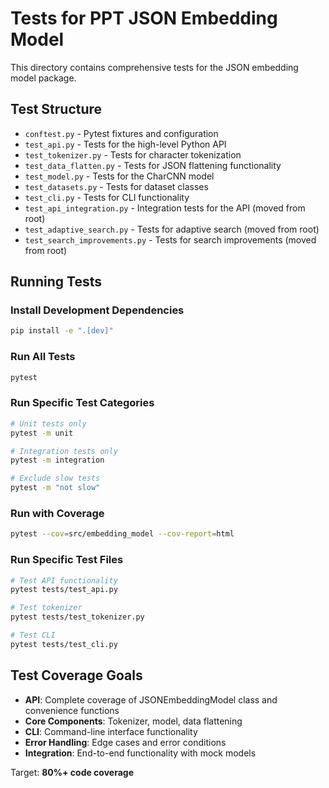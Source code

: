 # Tests for PPT JSON Embedding Model

This directory contains comprehensive tests for the JSON embedding model package.

## Test Structure

- `conftest.py` - Pytest fixtures and configuration
- `test_api.py` - Tests for the high-level Python API
- `test_tokenizer.py` - Tests for character tokenization
- `test_data_flatten.py` - Tests for JSON flattening functionality
- `test_model.py` - Tests for the CharCNN model
- `test_datasets.py` - Tests for dataset classes
- `test_cli.py` - Tests for CLI functionality
- `test_api_integration.py` - Integration tests for the API (moved from root)
- `test_adaptive_search.py` - Tests for adaptive search (moved from root)
- `test_search_improvements.py` - Tests for search improvements (moved from root)

## Running Tests

### Install Development Dependencies

```bash
pip install -e ".[dev]"
```

### Run All Tests

```bash
pytest
```

### Run Specific Test Categories

```bash
# Unit tests only
pytest -m unit

# Integration tests only  
pytest -m integration

# Exclude slow tests
pytest -m "not slow"
```

### Run with Coverage

```bash
pytest --cov=src/embedding_model --cov-report=html
```

### Run Specific Test Files

```bash
# Test API functionality
pytest tests/test_api.py

# Test tokenizer
pytest tests/test_tokenizer.py

# Test CLI
pytest tests/test_cli.py
```

## Test Coverage Goals

- **API**: Complete coverage of JSONEmbeddingModel class and convenience functions
- **Core Components**: Tokenizer, model, data flattening
- **CLI**: Command-line interface functionality
- **Error Handling**: Edge cases and error conditions
- **Integration**: End-to-end functionality with mock models

Target: **80%+ code coverage**
